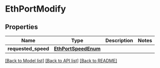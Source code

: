 # EthPortModify

## Properties
Name | Type | Description | Notes
------------ | ------------- | ------------- | -------------
**requested_speed** | [**EthPortSpeedEnum**](EthPortSpeedEnum.md) |  | 

[[Back to Model list]](../README.md#documentation-for-models) [[Back to API list]](../README.md#documentation-for-api-endpoints) [[Back to README]](../README.md)



